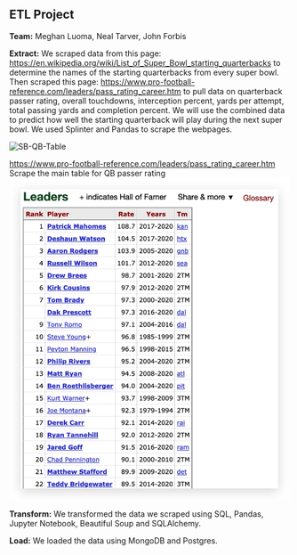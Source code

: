 ## ETL Project

**Team:** Meghan Luoma, Neal Tarver, John Forbis

**Extract:**
We scraped data from this page: https://en.wikipedia.org/wiki/List_of_Super_Bowl_starting_quarterbacks to determine the names of the starting quarterbacks from every super bowl. Then scraped this page: https://www.pro-football-reference.com/leaders/pass_rating_career.htm to pull data on quarterback passer rating, overall touchdowns, interception percent, yards per attempt, total passing yards and completion percent. We will use the combined data to predict how well the starting quarterback will play during the next super bowl. We used Splinter and Pandas to scrape the webpages. 

![SB-QB-Table](/nfl_wiki_image.png)

https://www.pro-football-reference.com/leaders/pass_rating_career.htm
    Scrape the main table for QB passer rating
![Table](readme_imgs/data_table_to_scrape.jpg)


**Transform:**
We transformed the data we scraped using SQL, Pandas, Jupyter Notebook, Beautiful Soup and SQLAlchemy. 

**Load:**
We loaded the data using MongoDB and Postgres.
